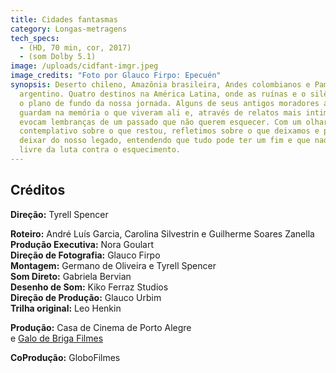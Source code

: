 ```yaml
---
title: Cidades fantasmas
category: Longas-metragens
tech_specs:
  - (HD, 70 min, cor, 2017)
  - (som Dolby 5.1)
image: /uploads/cidfant-imgr.jpeg
image_credits: "Foto por Glauco Firpo: Epecuén"
synopsis: Deserto chileno, Amazônia brasileira, Andes colombianos e Pampa
  argentino. Quatro destinos na América Latina, onde as ruínas e o silêncio são
  o plano de fundo da nossa jornada. Alguns de seus antigos moradores ainda
  guardam na memória o que viveram ali e, através de relatos mais intimistas,
  evocam lembranças de um passado que não querem esquecer. Com um olhar
  contemplativo sobre o que restou, refletimos sobre o que deixamos e podemos
  deixar do nosso legado, entendendo que tudo pode ter um fim e que nada está
  livre da luta contra o esquecimento.
---
```

## Créditos

**Direção:** Tyrell Spencer

**Roteiro:** André Luís Garcia, Carolina Silvestrin e Guilherme Soares Zanella  
**Produção Executiva:** Nora Goulart  
**Direção de Fotografia:** Glauco Firpo  
**Montagem:** Germano de Oliveira e Tyrell Spencer  
**Som Direto:** Gabriela Bervian  
**Desenho de Som:** Kiko Ferraz Studios  
**Direção de Produção:** Glauco Urbim  
**Trilha original:** Leo Henkin

**Produção:** Casa de Cinema de Porto Alegre  
e [Galo de Briga Filmes](https://www.galodebrigafilmes.com.br/)

**CoProdução:** GloboFilmes